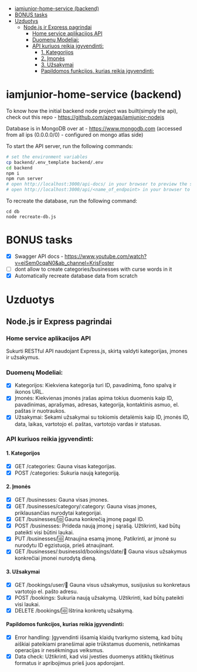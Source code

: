 - [iamjunior-home-service (backend)](#iamjunior-home-service-backend)
- [BONUS tasks](#bonus-tasks)
- [Uzduotys](#uzduotys)
  - [Node.js ir Express pagrindai](#nodejs-ir-express-pagrindai)
    - [Home service aplikacijos API](#home-service-aplikacijos-api)
    - [Duomenų Modeliai:](#duomenų-modeliai)
    - [API kuriuos reikia įgyvendinti:](#api-kuriuos-reikia-įgyvendinti)
      - [1. Kategorijos](#1-kategorijos)
      - [2. Įmonės](#2-įmonės)
      - [3. Užsakymai](#3-užsakymai)
      - [Papildomos funkcijos, kurias reikia įgyvendinti:](#papildomos-funkcijos-kurias-reikia-įgyvendinti)


# iamjunior-home-service (backend)

To know how the initial backend node project was built(simply the api), check out this repo - https://github.com/azegas/iamjunior-nodejs

Database is in MongoDB over at - https://www.mongodb.com (accessed from all ips (0.0.0.0/0) - configured on mongo atlas side)

To start the API server, run the following commands:

```bash
# set the environment variables
cp backend/.env_template backend/.env
cd backend
npm i
npm run server
# open http://localhost:3000/api-docs/ in your browser to preview the swagger docs
# open http://localhost:3000/api/<name_of_endpoint> in your browser to preview the chosen endpoint
```

To recreate the database, run the following command:
```
cd db
node recreate-db.js
```

# BONUS tasks
- [x] Swagger API docs - https://www.youtube.com/watch?v=eiSem0cqaN0&ab_channel=KrisFoster
- [ ] dont allow to create categories/businesses with curse words in it
- [x] Automatically recreate database data from scratch

# Uzduotys

## Node.js ir Express pagrindai

### Home service aplikacijos API

Sukurti RESTful API naudojant Express.js, skirtą valdyti kategorijas, įmones ir užsakymus.

### Duomenų Modeliai:

- [x] Kategorijos: Kiekviena kategorija turi ID, pavadinimą, fono spalvą ir ikonos URL.
- [x] Įmonės: Kiekvienas įmonės įrašas apima tokius duomenis kaip ID, pavadinimas, aprašymas, adresas, kategorija, kontaktinis asmuo, el. paštas ir nuotraukos.
- [x] Užsakymai: Sekami užsakymai su tokiomis detalėmis kaip ID, įmonės ID, data, laikas, vartotojo el. paštas, vartotojo vardas ir statusas.

### API kuriuos reikia įgyvendinti:

#### 1. Kategorijos
- [x] GET /categories: Gauna visas kategorijas.
- [x] POST /categories: Sukuria naują kategoriją.

#### 2. Įmonės
- [x] GET /businesses: Gauna visas įmones.
- [x] GET /businesses/category/:category: Gauna visas įmones, priklausančias nurodytai kategorijai.
- [x] GET /businesses/:id: Gauna konkrečią įmonę pagal ID.
- [x] POST /businesses: Prideda naują įmonę į sąrašą. Užtikrinti, kad būtų pateikti visi būtini laukai.
- [x] PUT /businesses/:id: Atnaujina esamą įmonę. Patikrinti, ar įmonė su nurodytu ID egzistuoja, prieš atnaujinant.
- [x] GET /businesses/:businessId/bookings/date/:date: Gauna visus užsakymus konkrečiai įmonei nurodytą dieną.

#### 3. Užsakymai
- [x] GET /bookings/user/:email: Gauna visus užsakymus, susijusius su konkretaus vartotojo el. pašto adresu.
- [x] POST /bookings: Sukuria naują užsakymą. Užtikrinti, kad būtų pateikti visi laukai.
- [x] DELETE /bookings/:id: Ištrina konkretų užsakymą.

#### Papildomos funkcijos, kurias reikia įgyvendinti:
- [x] Error handling: Įgyvendinti išsamią klaidų tvarkymo sistemą, kad būtų aiškiai pateikiami pranešimai apie trūkstamus duomenis, netinkamas operacijas ir nesėkmingus veiksmus.
- [x] Data check: Užtikrinti, kad visi įvesties duomenys atitiktų tikėtinus formatus ir apribojimus prieš juos apdorojant.
